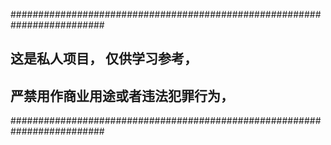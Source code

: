 #########################################################################


##   这是私人项目， 仅供学习参考，  
##   严禁用作商业用途或者违法犯罪行为，


#########################################################################